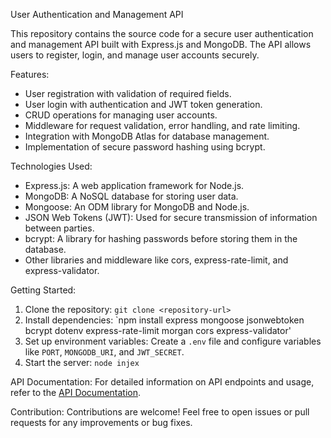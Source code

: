 User Authentication and Management API

This repository contains the source code for a secure user authentication and management API built with Express.js and MongoDB. The API allows users to register, login, and manage user accounts securely.

Features:
- User registration with validation of required fields.
- User login with authentication and JWT token generation.
- CRUD operations for managing user accounts.
- Middleware for request validation, error handling, and rate limiting.
- Integration with MongoDB Atlas for database management.
- Implementation of secure password hashing using bcrypt.

Technologies Used:
- Express.js: A web application framework for Node.js.
- MongoDB: A NoSQL database for storing user data.
- Mongoose: An ODM library for MongoDB and Node.js.
- JSON Web Tokens (JWT): Used for secure transmission of information between parties.
- bcrypt: A library for hashing passwords before storing them in the database.
- Other libraries and middleware like cors, express-rate-limit, and express-validator.

Getting Started:
1. Clone the repository: `git clone <repository-url>`
2. Install dependencies: `npm install express mongoose jsonwebtoken bcrypt dotenv express-rate-limit morgan cors express-validator'
3. Set up environment variables: Create a `.env` file and configure variables like `PORT`, `MONGODB_URI`, and `JWT_SECRET`.
4. Start the server: `node injex`

API Documentation:
For detailed information on API endpoints and usage, refer to the [API Documentation](<link-to-api-docs>).

Contribution:
Contributions are welcome! Feel free to open issues or pull requests for any improvements or bug fixes.



